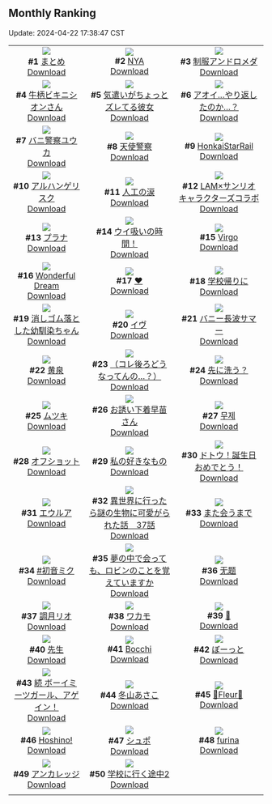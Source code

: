 ## Monthly Ranking
Update: 2024-04-22 17:38:47 CST

|      |      |      |
| :----: | :----: | :----: |
| ![](https://i.pixiv.re/c/240x480/img-master/img/2024/03/26/01/14/22/117224358_p0_master1200.jpg)<br>**#1** [まとめ](https://www.pixiv.net/artworks/117224358)<br>[Download](https://i.pixiv.re/img-original/img/2024/03/26/01/14/22/117224358_p0.jpg) | ![](https://i.pixiv.re/c/240x480/img-master/img/2024/03/25/01/47/34/117224136_p0_master1200.jpg)<br>**#2** [NYA](https://www.pixiv.net/artworks/117224136)<br>[Download](https://i.pixiv.re/img-original/img/2024/03/25/01/47/34/117224136_p0.png) | ![](https://i.pixiv.re/c/240x480/img-master/img/2024/03/25/00/01/06/117224180_p0_master1200.jpg)<br>**#3** [制服アンドロメダ](https://www.pixiv.net/artworks/117224180)<br>[Download](https://i.pixiv.re/img-original/img/2024/03/25/00/01/06/117224180_p0.png) |
| ![](https://i.pixiv.re/c/240x480/img-master/img/2024/03/25/00/08/03/117224708_p0_master1200.jpg)<br>**#4** [牛柄ビキニシオンさん](https://www.pixiv.net/artworks/117224708)<br>[Download](https://i.pixiv.re/img-original/img/2024/03/25/00/08/03/117224708_p0.png) | ![](https://i.pixiv.re/c/240x480/img-master/img/2024/03/25/17/13/27/117241022_p0_master1200.jpg)<br>**#5** [気遣いがちょっとズレてる彼女](https://www.pixiv.net/artworks/117241022)<br>[Download](https://i.pixiv.re/img-original/img/2024/03/25/17/13/27/117241022_p0.jpg) | ![](https://i.pixiv.re/c/240x480/img-master/img/2024/03/25/19/13/24/117243847_p0_master1200.jpg)<br>**#6** [アオイ…やり返したのか…？](https://www.pixiv.net/artworks/117243847)<br>[Download](https://i.pixiv.re/img-original/img/2024/03/25/19/13/24/117243847_p0.png) |
| ![](https://i.pixiv.re/c/240x480/img-master/img/2024/03/25/00/02/55/117224403_p0_master1200.jpg)<br>**#7** [バニ警察ユウカ](https://www.pixiv.net/artworks/117224403)<br>[Download](https://i.pixiv.re/img-original/img/2024/03/25/00/02/55/117224403_p0.jpg) | ![](https://i.pixiv.re/c/240x480/img-master/img/2024/03/26/00/00/08/117253244_p0_master1200.jpg)<br>**#8** [天使警察](https://www.pixiv.net/artworks/117253244)<br>[Download](https://i.pixiv.re/img-original/img/2024/03/26/00/00/08/117253244_p0.jpg) | ![](https://i.pixiv.re/c/240x480/img-master/img/2024/03/25/18/40/40/117242975_p0_master1200.jpg)<br>**#9** [HonkaiStarRail](https://www.pixiv.net/artworks/117242975)<br>[Download](https://i.pixiv.re/img-original/img/2024/03/25/18/40/40/117242975_p0.jpg) |
| ![](https://i.pixiv.re/c/240x480/img-master/img/2024/03/25/20/00/10/117245101_p0_master1200.jpg)<br>**#10** [アルハンゲリスク](https://www.pixiv.net/artworks/117245101)<br>[Download](https://i.pixiv.re/img-original/img/2024/03/25/20/00/10/117245101_p0.jpg) | ![](https://i.pixiv.re/c/240x480/img-master/img/2024/03/25/20/10/51/117245436_p0_master1200.jpg)<br>**#11** [人工の涙](https://www.pixiv.net/artworks/117245436)<br>[Download](https://i.pixiv.re/img-original/img/2024/03/25/20/10/51/117245436_p0.jpg) | ![](https://i.pixiv.re/c/240x480/img-master/img/2024/03/23/00/02/18/117158084_p0_master1200.jpg)<br>**#12** [LAM×サンリオキャラクターズコラボ](https://www.pixiv.net/artworks/117158084)<br>[Download](https://i.pixiv.re/img-original/img/2024/03/23/00/02/18/117158084_p0.jpg) |
| ![](https://i.pixiv.re/c/240x480/img-master/img/2024/03/24/00/00/37/117189755_p0_master1200.jpg)<br>**#13** [プラナ](https://www.pixiv.net/artworks/117189755)<br>[Download](https://i.pixiv.re/img-original/img/2024/03/24/00/00/37/117189755_p0.jpg) | ![](https://i.pixiv.re/c/240x480/img-master/img/2024/03/24/08/00/03/117198428_p0_master1200.jpg)<br>**#14** [ウイ吸いの時間！](https://www.pixiv.net/artworks/117198428)<br>[Download](https://i.pixiv.re/img-original/img/2024/03/24/08/00/03/117198428_p0.jpg) | ![](https://i.pixiv.re/c/240x480/img-master/img/2024/03/25/13/01/28/117236667_p0_master1200.jpg)<br>**#15** [Virgo](https://www.pixiv.net/artworks/117236667)<br>[Download](https://i.pixiv.re/img-original/img/2024/03/25/13/01/28/117236667_p0.jpg) |
| ![](https://i.pixiv.re/c/240x480/img-master/img/2024/03/24/01/09/16/117192220_p0_master1200.jpg)<br>**#16** [Wonderful Dream](https://www.pixiv.net/artworks/117192220)<br>[Download](https://i.pixiv.re/img-original/img/2024/03/24/01/09/16/117192220_p0.png) | ![](https://i.pixiv.re/c/240x480/img-master/img/2024/03/25/00/00/34/117224091_p0_master1200.jpg)<br>**#17** [❤](https://www.pixiv.net/artworks/117224091)<br>[Download](https://i.pixiv.re/img-original/img/2024/03/25/00/00/34/117224091_p0.jpg) | ![](https://i.pixiv.re/c/240x480/img-master/img/2024/03/25/20/15/42/117245594_p0_master1200.jpg)<br>**#18** [学校帰りに](https://www.pixiv.net/artworks/117245594)<br>[Download](https://i.pixiv.re/img-original/img/2024/03/25/20/15/42/117245594_p0.jpg) |
| ![](https://i.pixiv.re/c/240x480/img-master/img/2024/03/25/20/13/33/117245520_p0_master1200.jpg)<br>**#19** [消しゴム落とした幼馴染ちゃん](https://www.pixiv.net/artworks/117245520)<br>[Download](https://i.pixiv.re/img-original/img/2024/03/25/20/13/33/117245520_p0.jpg) | ![](https://i.pixiv.re/c/240x480/img-master/img/2024/03/27/00/00/05/117281710_p0_master1200.jpg)<br>**#20** [イヴ](https://www.pixiv.net/artworks/117281710)<br>[Download](https://i.pixiv.re/img-original/img/2024/03/27/00/00/05/117281710_p0.png) | ![](https://i.pixiv.re/c/240x480/img-master/img/2024/03/25/05/00/04/117230321_p0_master1200.jpg)<br>**#21** [バニー長波サマー](https://www.pixiv.net/artworks/117230321)<br>[Download](https://i.pixiv.re/img-original/img/2024/03/25/05/00/04/117230321_p0.jpg) |
| ![](https://i.pixiv.re/c/240x480/img-master/img/2024/03/25/10/00/01/117233906_p0_master1200.jpg)<br>**#22** [黄泉](https://www.pixiv.net/artworks/117233906)<br>[Download](https://i.pixiv.re/img-original/img/2024/03/25/10/00/01/117233906_p0.jpg) | ![](https://i.pixiv.re/c/240x480/img-master/img/2024/03/25/15/00/03/117238511_p0_master1200.jpg)<br>**#23** [（コレ後ろどうなってんの…？）](https://www.pixiv.net/artworks/117238511)<br>[Download](https://i.pixiv.re/img-original/img/2024/03/25/15/00/03/117238511_p0.jpg) | ![](https://i.pixiv.re/c/240x480/img-master/img/2024/03/24/00/16/29/117190559_p0_master1200.jpg)<br>**#24** [先に洗う？](https://www.pixiv.net/artworks/117190559)<br>[Download](https://i.pixiv.re/img-original/img/2024/03/24/00/16/29/117190559_p0.png) |
| ![](https://i.pixiv.re/c/240x480/img-master/img/2024/03/25/19/34/35/117244422_p0_master1200.jpg)<br>**#25** [ムツキ](https://www.pixiv.net/artworks/117244422)<br>[Download](https://i.pixiv.re/img-original/img/2024/03/25/19/34/35/117244422_p0.png) | ![](https://i.pixiv.re/c/240x480/img-master/img/2024/03/25/12/10/48/117235824_p0_master1200.jpg)<br>**#26** [お誘い下着早苗さん](https://www.pixiv.net/artworks/117235824)<br>[Download](https://i.pixiv.re/img-original/img/2024/03/25/12/10/48/117235824_p0.jpg) | ![](https://i.pixiv.re/c/240x480/img-master/img/2024/03/25/17/59/22/117241933_p0_master1200.jpg)<br>**#27** [무제](https://www.pixiv.net/artworks/117241933)<br>[Download](https://i.pixiv.re/img-original/img/2024/03/25/17/59/22/117241933_p0.jpg) |
| ![](https://i.pixiv.re/c/240x480/img-master/img/2024/03/25/21/57/53/117248891_p0_master1200.jpg)<br>**#28** [オフショット](https://www.pixiv.net/artworks/117248891)<br>[Download](https://i.pixiv.re/img-original/img/2024/03/25/21/57/53/117248891_p0.jpg) | ![](https://i.pixiv.re/c/240x480/img-master/img/2024/03/25/00/33/41/117225651_p0_master1200.jpg)<br>**#29** [私の好きなもの](https://www.pixiv.net/artworks/117225651)<br>[Download](https://i.pixiv.re/img-original/img/2024/03/25/00/33/41/117225651_p0.jpg) | ![](https://i.pixiv.re/c/240x480/img-master/img/2024/03/25/12/14/41/117235882_p0_master1200.jpg)<br>**#30** [ドトウ！誕生日おめでとう！](https://www.pixiv.net/artworks/117235882)<br>[Download](https://i.pixiv.re/img-original/img/2024/03/25/12/14/41/117235882_p0.png) |
| ![](https://i.pixiv.re/c/240x480/img-master/img/2024/03/24/00/00/31/117189732_p0_master1200.jpg)<br>**#31** [エウルア](https://www.pixiv.net/artworks/117189732)<br>[Download](https://i.pixiv.re/img-original/img/2024/03/24/00/00/31/117189732_p0.jpg) | ![](https://i.pixiv.re/c/240x480/img-master/img/2024/03/25/00/01/31/117224250_p0_master1200.jpg)<br>**#32** [異世界に行ったら謎の生物に可愛がられた話　37話](https://www.pixiv.net/artworks/117224250)<br>[Download](https://i.pixiv.re/img-original/img/2024/03/25/00/01/31/117224250_p0.jpg) | ![](https://i.pixiv.re/c/240x480/img-master/img/2024/03/25/15/06/32/117238625_p0_master1200.jpg)<br>**#33** [また会うまで](https://www.pixiv.net/artworks/117238625)<br>[Download](https://i.pixiv.re/img-original/img/2024/03/25/15/06/32/117238625_p0.jpg) |
| ![](https://i.pixiv.re/c/240x480/img-master/img/2024/03/24/00/12/27/117190414_p0_master1200.jpg)<br>**#34** [#初音ミク](https://www.pixiv.net/artworks/117190414)<br>[Download](https://i.pixiv.re/img-original/img/2024/03/24/00/12/27/117190414_p0.jpg) | ![](https://i.pixiv.re/c/240x480/img-master/img/2024/03/25/22/05/09/117249209_p0_master1200.jpg)<br>**#35** [夢の中で会っても、ロビンのことを覚えていますか](https://www.pixiv.net/artworks/117249209)<br>[Download](https://i.pixiv.re/img-original/img/2024/03/25/22/05/09/117249209_p0.jpg) | ![](https://i.pixiv.re/c/240x480/img-master/img/2024/03/23/14/55/02/117173747_p0_master1200.jpg)<br>**#36** [无题](https://www.pixiv.net/artworks/117173747)<br>[Download](https://i.pixiv.re/img-original/img/2024/03/23/14/55/02/117173747_p0.png) |
| ![](https://i.pixiv.re/c/240x480/img-master/img/2024/03/25/19/00/34/117243508_p0_master1200.jpg)<br>**#37** [調月リオ](https://www.pixiv.net/artworks/117243508)<br>[Download](https://i.pixiv.re/img-original/img/2024/03/25/19/00/34/117243508_p0.jpg) | ![](https://i.pixiv.re/c/240x480/img-master/img/2024/03/25/10/48/46/117234572_p0_master1200.jpg)<br>**#38** [ワカモ](https://www.pixiv.net/artworks/117234572)<br>[Download](https://i.pixiv.re/img-original/img/2024/03/25/10/48/46/117234572_p0.png) | ![](https://i.pixiv.re/c/240x480/img-master/img/2024/03/26/00/00/23/117253311_p0_master1200.jpg)<br>**#39** [🖤](https://www.pixiv.net/artworks/117253311)<br>[Download](https://i.pixiv.re/img-original/img/2024/03/26/00/00/23/117253311_p0.png) |
| ![](https://i.pixiv.re/c/240x480/img-master/img/2024/03/25/16/49/44/117240004_p0_master1200.jpg)<br>**#40** [先生](https://www.pixiv.net/artworks/117240004)<br>[Download](https://i.pixiv.re/img-original/img/2024/03/25/16/49/44/117240004_p0.jpg) | ![](https://i.pixiv.re/c/240x480/img-master/img/2024/03/26/19/17/36/117272777_p0_master1200.jpg)<br>**#41** [Bocchi](https://www.pixiv.net/artworks/117272777)<br>[Download](https://i.pixiv.re/img-original/img/2024/03/26/19/17/36/117272777_p0.png) | ![](https://i.pixiv.re/c/240x480/img-master/img/2024/03/23/00/05/41/117158168_p0_master1200.jpg)<br>**#42** [ぼーっと](https://www.pixiv.net/artworks/117158168)<br>[Download](https://i.pixiv.re/img-original/img/2024/03/23/00/05/41/117158168_p0.jpg) |
| ![](https://i.pixiv.re/c/240x480/img-master/img/2024/03/24/12/40/22/117203578_p0_master1200.jpg)<br>**#43** [続 ボーイミーツガール、アゲイン！](https://www.pixiv.net/artworks/117203578)<br>[Download](https://i.pixiv.re/img-original/img/2024/03/24/12/40/22/117203578_p0.jpg) | ![](https://i.pixiv.re/c/240x480/img-master/img/2024/03/26/10/00/01/117262710_p0_master1200.jpg)<br>**#44** [冬山あさこ](https://www.pixiv.net/artworks/117262710)<br>[Download](https://i.pixiv.re/img-original/img/2024/03/26/10/00/01/117262710_p0.png) | ![](https://i.pixiv.re/c/240x480/img-master/img/2024/03/24/01/11/20/117192275_p0_master1200.jpg)<br>**#45** [💜Fleur💜](https://www.pixiv.net/artworks/117192275)<br>[Download](https://i.pixiv.re/img-original/img/2024/03/24/01/11/20/117192275_p0.jpg) |
| ![](https://i.pixiv.re/c/240x480/img-master/img/2024/03/25/08/05/24/117231468_p0_master1200.jpg)<br>**#46** [Hoshino!](https://www.pixiv.net/artworks/117231468)<br>[Download](https://i.pixiv.re/img-original/img/2024/03/25/08/05/24/117231468_p0.png) | ![](https://i.pixiv.re/c/240x480/img-master/img/2024/03/27/10/59/05/117291615_p0_master1200.jpg)<br>**#47** [シュポ](https://www.pixiv.net/artworks/117291615)<br>[Download](https://i.pixiv.re/img-original/img/2024/03/27/10/59/05/117291615_p0.jpg) | ![](https://i.pixiv.re/c/240x480/img-master/img/2024/03/24/07/44/43/117198275_p0_master1200.jpg)<br>**#48** [furina](https://www.pixiv.net/artworks/117198275)<br>[Download](https://i.pixiv.re/img-original/img/2024/03/24/07/44/43/117198275_p0.jpg) |
| ![](https://i.pixiv.re/c/240x480/img-master/img/2024/03/23/19/00/15/117179790_p0_master1200.jpg)<br>**#49** [アンカレッジ](https://www.pixiv.net/artworks/117179790)<br>[Download](https://i.pixiv.re/img-original/img/2024/03/23/19/00/15/117179790_p0.jpg) | ![](https://i.pixiv.re/c/240x480/img-master/img/2024/03/23/00/00/23/117157852_p0_master1200.jpg)<br>**#50** [学校に行く途中2](https://www.pixiv.net/artworks/117157852)<br>[Download](https://i.pixiv.re/img-original/img/2024/03/23/00/00/23/117157852_p0.jpg) |
|      |
